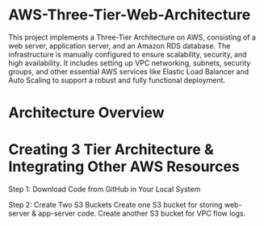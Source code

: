 # AWS-Three-Tier-Web-Architecture
This project implements a Three-Tier Architecture on AWS, consisting of a web server, application server, and an Amazon RDS database. The infrastructure is manually configured to ensure scalability, security, and high availability. It includes setting up VPC networking, subnets, security groups, and other essential AWS services like Elastic Load Balancer and Auto Scaling to support a robust and fully functional deployment.
# Architecture Overview


# Creating 3 Tier Architecture & Integrating Other AWS Resources
Step 1: Download Code from GitHub in Your Local System

Step 2: Create Two S3 Buckets
Create one S3 bucket for storing web-server & app-server code.
Create another S3 bucket for VPC flow logs.
